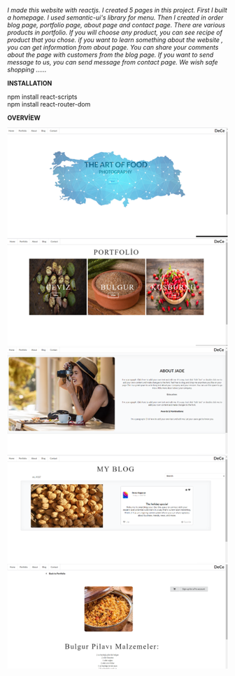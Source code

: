 *I made this website with reactjs. I created 5 pages in this project. First I built a homepage. 
I used semantic-ui's library for menu. Then I created in order blog page, portfolio page, about page and contact page.
There are various products in portfolio. If you will choose any product, you can see recipe of product that you chose.
if you want to learn something about the website , you can get information from about page. 
You can share your comments about the page with customers from the blog page. If you want to send message to us, 
you can send message from contact page. We wish safe shopping ......*


**INSTALLATION** 

npm install react-scripts<br/>
npm install react-router-dom

**OVERVİEW**

![picture](overview/homePage.png)
![picture](overview/portfolioPage.png)
![picture](overview/aboutPage.png)
![picture](overview/myblogPage.png)
![picture](overview/recipePage.png)

